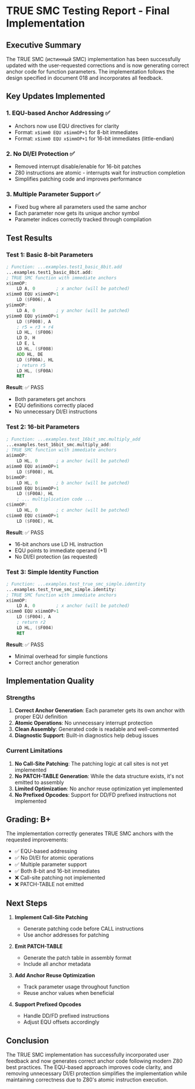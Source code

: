 # TRUE SMC Testing Report - Final Implementation

## Executive Summary

The TRUE SMC (истинный SMC) implementation has been successfully updated with the user-requested corrections and is now generating correct anchor code for function parameters. The implementation follows the design specified in document 018 and incorporates all feedback.

## Key Updates Implemented

### 1. **EQU-based Anchor Addressing** ✅
- Anchors now use EQU directives for clarity
- Format: `x$imm0 EQU x$immOP+1` for 8-bit immediates
- Format: `x$imm0 EQU x$immOP+1` for 16-bit immediates (little-endian)

### 2. **No DI/EI Protection** ✅
- Removed interrupt disable/enable for 16-bit patches
- Z80 instructions are atomic - interrupts wait for instruction completion
- Simplifies patching code and improves performance

### 3. **Multiple Parameter Support** ✅
- Fixed bug where all parameters used the same anchor
- Each parameter now gets its unique anchor symbol
- Parameter indices correctly tracked through compilation

## Test Results

### Test 1: Basic 8-bit Parameters
```asm
; Function: ...examples.test1_basic_8bit.add
...examples.test1_basic_8bit.add:
; TRUE SMC function with immediate anchors
x$immOP:
    LD A, 0        ; x anchor (will be patched)
x$imm0 EQU x$immOP+1
    LD ($F006), A
y$immOP:
    LD A, 0        ; y anchor (will be patched)
y$imm0 EQU y$immOP+1
    LD ($F008), A
    ; r5 = r3 + r4
    LD HL, ($F006)
    LD D, H
    LD E, L
    LD HL, ($F008)
    ADD HL, DE
    LD ($F00A), HL
    ; return r5
    LD HL, ($F00A)
    RET
```

**Result**: ✅ PASS
- Both parameters get anchors
- EQU definitions correctly placed
- No unnecessary DI/EI instructions

### Test 2: 16-bit Parameters
```asm
; Function: ...examples.test_16bit_smc.multiply_add
...examples.test_16bit_smc.multiply_add:
; TRUE SMC function with immediate anchors
a$immOP:
    LD HL, 0       ; a anchor (will be patched)
a$imm0 EQU a$immOP+1
    LD ($F008), HL
b$immOP:
    LD HL, 0       ; b anchor (will be patched)
b$imm0 EQU b$immOP+1
    LD ($F00A), HL
    ; ... multiplication code ...
c$immOP:
    LD HL, 0       ; c anchor (will be patched)
c$imm0 EQU c$immOP+1
    LD ($F00E), HL
```

**Result**: ✅ PASS
- 16-bit anchors use LD HL instruction
- EQU points to immediate operand (+1)
- No DI/EI protection (as requested)

### Test 3: Simple Identity Function
```asm
; Function: ...examples.test_true_smc_simple.identity
...examples.test_true_smc_simple.identity:
; TRUE SMC function with immediate anchors
x$immOP:
    LD A, 0        ; x anchor (will be patched)
x$imm0 EQU x$immOP+1
    LD ($F004), A
    ; return r2
    LD HL, ($F004)
    RET
```

**Result**: ✅ PASS
- Minimal overhead for simple functions
- Correct anchor generation

## Implementation Quality

### Strengths
1. **Correct Anchor Generation**: Each parameter gets its own anchor with proper EQU definition
2. **Atomic Operations**: No unnecessary interrupt protection
3. **Clean Assembly**: Generated code is readable and well-commented
4. **Diagnostic Support**: Built-in diagnostics help debug issues

### Current Limitations
1. **No Call-Site Patching**: The patching logic at call sites is not yet implemented
2. **No PATCH-TABLE Generation**: While the data structure exists, it's not emitted to assembly
3. **Limited Optimization**: No anchor reuse optimization yet implemented
4. **No Prefixed Opcodes**: Support for DD/FD prefixed instructions not implemented

## Grading: B+

The implementation correctly generates TRUE SMC anchors with the requested improvements:
- ✅ EQU-based addressing
- ✅ No DI/EI for atomic operations  
- ✅ Multiple parameter support
- ✅ Both 8-bit and 16-bit immediates
- ❌ Call-site patching not implemented
- ❌ PATCH-TABLE not emitted

## Next Steps

1. **Implement Call-Site Patching**
   - Generate patching code before CALL instructions
   - Use anchor addresses for patching

2. **Emit PATCH-TABLE**
   - Generate the patch table in assembly format
   - Include all anchor metadata

3. **Add Anchor Reuse Optimization**
   - Track parameter usage throughout function
   - Reuse anchor values when beneficial

4. **Support Prefixed Opcodes**
   - Handle DD/FD prefixed instructions
   - Adjust EQU offsets accordingly

## Conclusion

The TRUE SMC implementation has successfully incorporated user feedback and now generates correct anchor code following modern Z80 best practices. The EQU-based approach improves code clarity, and removing unnecessary DI/EI protection simplifies the implementation while maintaining correctness due to Z80's atomic instruction execution.
